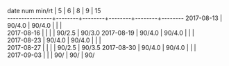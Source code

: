 date num min/rt |    5   |    6   |    8   |    9   |   15   
----------------+--------+--------+--------+--------+--------
2017-08-13      | 90/4.0 | 90/4.0 |        |        |        
2017-08-16      |        |        |        | 90/2.5 | 90/3.0
2017-08-19      | 90/4.0 | 90/4.0 |        |        |        
2017-08-23      | 90/4.0 | 90/4.0 |        |        |        
2017-08-27      |        |        |        | 90/2.5 | 90/3.5
2017-08-30      | 90/4.0 | 90/4.0 |        |        |        
2017-09-03      |        |        | 90/    | 90/    | 90/    
